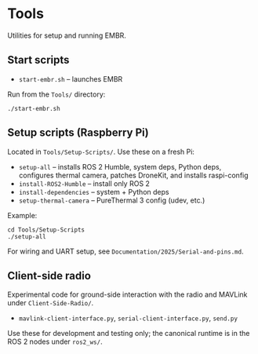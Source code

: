 # Tools

Utilities for setup and running EMBR.

## Start scripts
- `start-embr.sh` – launches EMBR 

Run from the `Tools/` directory:

```
./start-embr.sh
```

## Setup scripts (Raspberry Pi)

Located in `Tools/Setup-Scripts/`. Use these on a fresh Pi:

- `setup-all` – installs ROS 2 Humble, system deps, Python deps, configures thermal camera, patches DroneKit, and installs raspi-config
- `install-ROS2-Humble` – install only ROS 2
- `install-dependencies` – system + Python deps
- `setup-thermal-camera` – PureThermal 3 config (udev, etc.)

Example:

```
cd Tools/Setup-Scripts
./setup-all
```

For wiring and UART setup, see `Documentation/2025/Serial-and-pins.md`.

## Client-side radio

Experimental code for ground-side interaction with the radio and MAVLink under `Client-Side-Radio/`.

- `mavlink-client-interface.py`, `serial-client-interface.py`, `send.py`

Use these for development and testing only; the canonical runtime is in the ROS 2 nodes under `ros2_ws/`.